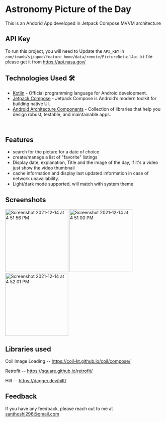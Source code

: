 
# Astronomy Picture of the Day

This is an Andorid App developed in Jetpack Compose MVVM architecture 
## API Key

To run this project, you will need to Update the `API_KEY`
in `com/teamb/sj/apod/feature_home/data/remote/PictureDetailApi.kt` file
please get it from https://api.nasa.gov/



## Technologies Used 🛠
- [Kotlin](https://kotlinlang.org/) -  Official programming language for Android development.
- [Jetpack Compose](https://developer.android.com/jetpack/compose) - Jetpack Compose is Android’s modern toolkit for building native UI.
- [Android Architecture Components](https://developer.android.com/topic/libraries/architecture) - Collection of libraries that help you design robust, testable, and maintainable apps.
<br />


## Features

- search for the picture for a date of choice
- create/manage a list of "favorite" listings
- Display date, explanation, Title and the image of the day, if it's a video just show the video thumbnail 
- cache information and display last updated information in case of network unavailability.
- Light/dark mode supported, will match with system theme



## Screenshots



<img width="200" alt="Screenshot 2021-12-14 at 4 51 56 PM" src="https://user-images.githubusercontent.com/93982208/145989529-5aa8020a-fbc6-42a2-8ada-d20b6f9a99d1.png">   <img width="200" alt="Screenshot 2021-12-14 at 4 51 00 PM" src="https://user-images.githubusercontent.com/93982208/145989005-82e5d65c-9fd6-4895-99e0-a7fc3817efc7.png">   <img width="200" alt="Screenshot 2021-12-14 at 4 52 01 PM" src="https://user-images.githubusercontent.com/93982208/145989140-7db05f6f-75f9-4306-a9e5-a966eb590ebc.png">


## Libraries used 


Coil Image Loading --   https://coil-kt.github.io/coil/compose/

Retrofit  -- https://square.github.io/retrofit/

Hilt -- https://dagger.dev/hilt/ 

## Feedback

If you have any feedback, please reach out to me at santhoshj296@gmail.com



